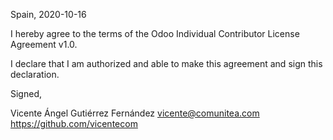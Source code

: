 Spain, 2020-10-16

I hereby agree to the terms of the Odoo Individual Contributor License
Agreement v1.0.

I declare that I am authorized and able to make this agreement and sign this
declaration.

Signed,

Vicente Ángel Gutiérrez Fernández vicente@comunitea.com https://github.com/vicentecom
